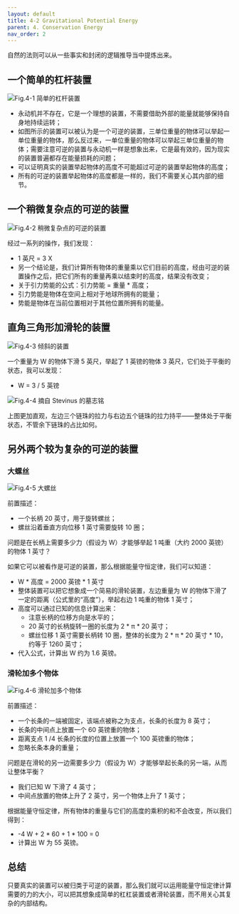 ```yaml
---
layout: default
title: 4-2 Gravitational Potential Energy
parent: 4. Conservation Energy
nav_order: 2
---
```

自然的法则可以从一些事实和封闭的逻辑推导当中提炼出来。

## 一个简单的杠杆装置
![Fig.4-1 简单的杠杆装置]({{"/assets/volume-1/fig-4-1.png"|relative_url}})

- 永动机并不存在，它是一个理想的装置，不需要借助外部的能量就能够保持自身地持续运转；
- 如图所示的装置可以被认为是一个可逆的装置，三单位重量的物体可以举起一单位重量的物体，那么反过来，一单位重量的物体可以举起三单位重量的物体；需要注意可逆的装置与永动机一样是想象出来，它是最有效的，因为现实的装置普遍都存在能量损耗的问题；
- 可以证明真实的装置举起物体的高度不可能超过可逆的装置举起物体的高度；
- 所有的可逆的装置举起物体的高度都是一样的，我们不需要关心其内部的细节。

## 一个稍微复杂点的可逆的装置
![Fig.4-2 稍微复杂点的可逆的装置]({{"/assets/volume-1/fig-4-2.png"|relative_url}})

经过一系列的操作，我们发现：
- 1 英尺 = 3 X
- 另一个结论是，我们计算所有物体的重量乘以它们目前的高度，经由可逆的装置操作之后，把它们所有的重量再乘以结束时的高度，结果没有改变；
- 关于引力势能的公式：引力势能 = 重量 * 高度；
- 引力势能是物体在空间上相对于地球所拥有的能量；
- 势能是物体在当前位置相对于其他位置所拥有的能量。

## 直角三角形加滑轮的装置
![Fig.4-3 倾斜的装置]({{"/assets/volume-1/fig-4-3.png"|relative_url}})

一个重量为 W 的物体下滑 5 英尺，举起了 1 英镑的物体 3 英尺，它们处于平衡的状态，我可以发现：
- W = 3 / 5 英镑

![Fig.4-4 摘自 Stevinus 的墓志铭]({{"/assets/volume-1/fig-4-4.png"|relative_url}})

上图更加直观，左边三个链珠的拉力与右边五个链珠的拉力持平——整体处于平衡状态，不管余下链珠的占比如何。

## 另外两个较为复杂的可逆的装置
### 大螺丝
![Fig.4-5 大螺丝]({{"/assets/volume-1/fig-4-5.png"|relative_url}})

前置描述：
- 一个长柄 20 英寸，用于旋转螺丝；
- 螺丝沿着垂直方向位移 1 英寸需要旋转 10 圈；

问题是在长柄上需要多少力（假设为 W）才能够举起 1 吨重（大约 2000 英镑）的物体 1 英寸？

如果它可以被看作是可逆的装置，那么根据能量守恒定律，我们可以知道：
- W * 高度 = 2000 英镑 * 1 英寸
- 整体装置可以把它想象成一个简易的滑轮装置，左边重量为 W 的物体下滑了一定的距离（公式里的“高度”），举起右边 1 吨重的物体 1 英寸；
- 高度可以通过已知的信息计算出来：
  - 注意长柄的位移方向是水平的；
  - 20 英寸的长柄旋转一圈的长度为 2 * π * 20 英寸；
  - 螺丝位移 1 英寸需要长柄转 10 圈，整体的长度为 2 * π * 20 英寸 * 10，约等于 1260 英寸；
- 代入公式，计算出 W 约为 1.6 英镑。

### 滑轮加多个物体
![Fig.4-6 滑轮加多个物体]({{"/assets/volume-1/fig-4-6.png"|relative_url}})

前置描述：
- 一个长条的一端被固定，该端点被称之为支点，长条的长度为 8 英寸；
- 长条的中间点上放置一个 60 英镑重的物体；
- 距离支点 1 /4 长条的长度的位置上放置一个 100 英镑重的物体；
- 忽略长条本身的重量；

问题是在滑轮的另一边需要多少力（假设为 W）才能够举起长条的另一端，从而让整体平衡？
- 我们已知 W 下滑了 4 英寸；
- 中间点放置的物体上升了 2 英寸，另一个物体上升了 1 英寸；

根据能量守恒定律，所有物体的重量与它们的高度的乘积的和不会改变，所以我们得到：
- -4 W + 2 * 60 + 1 * 100 = 0
- 计算出 W 为 55 英镑。

## 总结
只要真实的装置可以被归类于可逆的装置，那么我们就可以运用能量守恒定律计算需要的力的大小，可以把其想象成简单的杠杠装置或者滑轮装置，而不用关心其复杂的内部结构。
